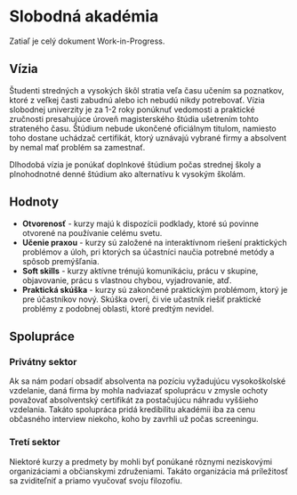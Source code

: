 # Slobodná akadémia

Zatiaľ je celý dokument Work-in-Progress.

## Vízia

Študenti stredných a vysokých škôl stratia veľa času učením sa poznatkov, ktoré z veľkej časti zabudnú alebo ich nebudú nikdy potrebovať. Vízia slobodnej univerzity je za 1-2 roky ponúknuť vedomosti a praktické zručnosti presahujúce úroveň magisterského štúdia ušetrením tohto strateného času. Štúdium nebude ukončené oficiálnym titulom, namiesto toho dostane uchádzač certifikát, ktorý uznávajú vybrané firmy a absolvent by nemal mať problém sa zamestnať. 

Dlhodobá vízia je ponúkať doplnkové štúdium počas strednej školy a plnohodnotné denné štúdium ako alternatívu k vysokým školám.

## Hodnoty

- **Otvorenosť** - kurzy majú k dispozícii podklady, ktoré sú povinne otvorené na používanie celému svetu.
- **Učenie praxou** - kurzy sú založené na interaktívnom riešení praktických problémov a úloh, pri ktorých sa účastníci naučia potrebné metódy a spôsob premýšľania.
- **Soft skills** - kurzy aktívne trénujú komunikáciu, prácu v skupine, objavovanie, prácu s vlastnou chybou, vyjadrovanie, atď.
- **Praktická skúška** - kurzy sú zakončené praktickým problémom, ktorý je pre účastníkov nový. Skúška overí, či vie učastník riešiť praktické problémy z podobnej oblasti, ktoré predtým nevidel. 

## Spolupráce

### Privátny sektor

Ak sa nám podarí obsadiť absolventa na pozíciu vyžadujúcu vysokoškolské vzdelanie, daná firma by mohla nadviazať spoluprácu v zmysle ochoty považovať absolventský certifikát za postačujúcu náhradu vyššieho vzdelania. Takáto spolupráca pridá kredibilitu akadémii iba za cenu občasného interview niekoho, koho by zavrhli už počas screeningu.

### Tretí sektor

Niektoré kurzy a predmety by mohli byť ponúkané rôznymi neziskovými organizáciami a občianskymi združeniami. Takáto organizácia má príležitosť sa zviditeľniť a priamo vyučovať svoju filozofiu.
